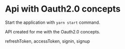 # Api with Oauth2.0 concepts

Start the application with `yarn start` command.

API created for me with the Oauth2.0 concepts.

refreshToken, accessToken, signin, signup
